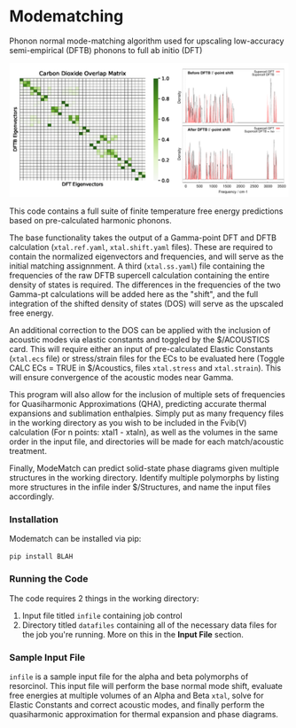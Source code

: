 # Modematching
Phonon normal mode-matching algorithm used for upscaling low-accuracy semi-empirical (DFTB) phonons to full ab initio (DFT)

<p align="center">
  <img src="https://github.com/cjcook41/Modematching/blob/cjcook41-patch-3/images/GitFig1.png">
</p>

This code contains a full suite of finite temperature free energy predictions based on pre-calculated harmonic phonons. 


The base functionality takes the output of a Gamma-point DFT and DFTB calculation (`xtal.ref.yaml`, `xtal.shift.yaml` files). These are required to contain the normalized eigenvectors and frequencies, and will serve as the initial matching assignnment. A third (`xtal.ss.yaml`) file containing the frequencies of the raw DFTB supercell calculation containing the entire density of states is required. The differences in the frequencies of the two Gamma-pt calculations will be added here as the "shift", and the full integration of the shifted density of states (DOS) will serve as the upscaled free energy.


An additional correction to the DOS can be applied with the inclusion of acoustic modes via elastic constants and toggled by the $/ACOUSTICS card. This will require either an input of pre-calculated Elastic Constants (`xtal.ecs` file) or stress/strain files for the ECs to be evaluated here (Toggle CALC ECs = TRUE in $/Acoustics, files `xtal.stress` and `xtal.strain`). This will ensure convergence of the acoustic modes near Gamma. 

This program will also allow for the inclusion of multiple sets of frequencies for Quasiharmonic Approximations (QHA), predicting accurate thermal expansions and sublimation enthalpies. Simply put as many frequency files in the working directory as you wish to be included in the Fvib(V) calculation (For n points: xtal1 - xtaln), as well as the volumes in the same order in the input file, and directories will be made for each match/acoustic treatment. 

Finally, ModeMatch can predict solid-state phase diagrams given multiple structures in the working directory. Identify multiple polymorphs by listing more structures in the infile inder $/Structures, and name the input files accordingly.

### Installation
Modematch can be installed via pip:

`pip install BLAH`


### Running the Code
The code requires 2 things in the working directory:
1. Input file titled `infile` containing job control
2. Directory titled `datafiles` containing all of the necessary data files for the job you're running. More on this in the **Input File** section. 

### Sample Input File
`infile` is a sample input file for the alpha and beta polymorphs of resorcinol. This input file will perform the base normal mode shift, evaluate free energies at multiple volumes of an Alpha and Beta `xtal`, solve for Elastic Constants and correct acoustic modes, and finally perform the quasiharmonic approximation for thermal expansion and phase diagrams. 


